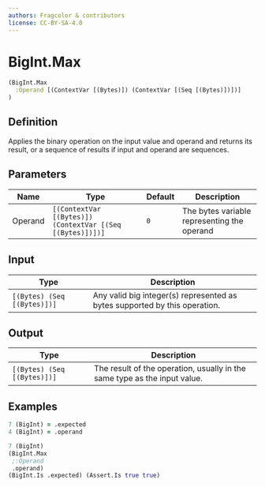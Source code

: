```yaml
---
authors: Fragcolor & contributors
license: CC-BY-SA-4.0
---
```



# BigInt.Max

```clojure
(BigInt.Max
  :Operand [(ContextVar [(Bytes)]) (ContextVar [(Seq [(Bytes)])])]
)
```


## Definition

Applies the binary operation on the input value and operand and returns its result, or a sequence of results if input and operand are sequences.


## Parameters

| Name | Type | Default | Description |
|------|------|---------|-------------|
| Operand | `[(ContextVar [(Bytes)]) (ContextVar [(Seq [(Bytes)])])]` | `0` | The bytes variable representing the operand |


## Input

| Type | Description |
|------|-------------|
| `[(Bytes) (Seq [(Bytes)])]` | Any valid big integer(s) represented as bytes supported by this operation. |


## Output

| Type | Description |
|------|-------------|
| `[(Bytes) (Seq [(Bytes)])]` | The result of the operation, usually in the same type as the input value. |


## Examples

```clojure
7 (BigInt) = .expected
4 (BigInt) = .operand

7 (BigInt)
(BigInt.Max
 ;:Operand
 .operand)
(BigInt.Is .expected) (Assert.Is true true)
```
